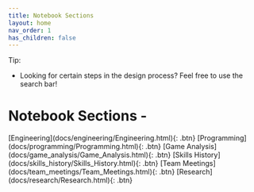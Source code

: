 ```yaml
---
title: Notebook Sections
layout: home
nav_order: 1
has_children: false
---
```


Tip:

 * Looking for certain steps in the design process? Feel free to use the search bar!

# Notebook Sections -

<!-- {: .center} -->
<span class="fs-6">
[Engineering](docs/engineering/Engineering.html){: .btn}

<!-- {: .center} -->
<span class="fs-6">
[Programming](docs/programming/Programming.html){: .btn}

<!-- {: .center} -->
<span class="fs-6">
[Game Analysis](docs/game_analysis/Game_Analysis.html){: .btn}

<!-- {: .center} -->
<span class="fs-6">
[Skills History](docs/skills_history/Skills_History.html){: .btn}

<!-- {: .center} -->
<span class="fs-6">
[Team Meetings](docs/team_meetings/Team_Meetings.html){: .btn}

<!-- {: .center} -->
<span class="fs-6">
[Research](docs/research/Research.html){: .btn}

